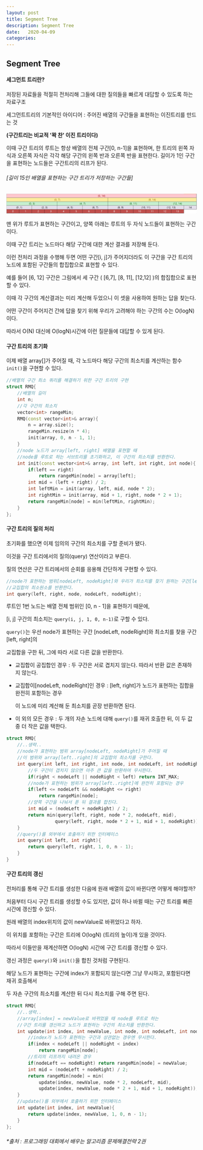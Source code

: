 ```yaml
---
layout: post
title: Segment Tree
description: Segment Tree
date:   2020-04-09
categories:
---
```

## Segment Tree

#### 세그먼트 트리란?

저장된 자료들을 적절히 전처리해 그들에 대한 질의들을 빠르게 대답할 수 있도록 하는 자료구조

세그먼트트리의 기본적인 아이디어 : 주어진 배열의 구간들을 표현하는 이진트리를 만드는 것

**(구간트리는 비교적 '꽉 찬' 이진 트리이다)**

이때 구간 트리의 루트는 항상 배열의 전체 구간[0, n-1]을 표현하며, 한 트리의 왼쪽 자식과 오른쪽 자식은 각각 해당 구간의 왼쪽 반과 오른쪽 반을 표현한다. 길이가 1인 구간을 표현하는 노드들은 구간트리의 리프가 된다.



###### [길이 15인 배열을 표현하는 구간 트리가 저장하는 구간들]

![segment tree](/segmenttree.png)



맨 위가 루트가 표현하는 구간이고, 양쪽 아래는 루트의 두 자식 노드들이 표현하는 구간이다.

이때 구간 트리는 노드마다 해당 구간에 대한 계산 결과를 저장해 둔다.

이런 전처리 과정을 수행해 두면 어떤 구간[i, j]가 주어지더라도 이 구간을 구간 트리의 노드에 포함된 구간들의 합집합으로 표현할 수 있다.

예를 들어 [6, 12] 구간은 그림에서 세 구간 ( [6,7], [8, 11], [12,12] )의 합집합으로 표현할 수 있다.

이때 각 구간의 계산결과는 미리 계산해 두었으니 이 셋을 사용하여 원하는 답을 찾는다.

어떤 구간이 주어지건 간에 답을 찾기 위해 우리가 고려해야 하는 구간의 수는 O(logN) 이다.

따라서 O(N) 대신에 O(logN)시간에 이런 질문들에 대답할 수 있게 된다.



#### 구간 트리의 초기화

이제 배열 array[]가 주어질 때, 각 노드마다 해당 구간의 최소치를 계산하는 함수 `init()`을 구현할 수 있다.

```c++
//배열의 구간 최소 쿼리를 해결하기 위한 구간 트리의 구현
struct RMQ{
    //배열의 길이
    int n;
    //각 구간의 최소치
    vector<int> rangeMin;
    RMQ(const vector<int>& array){
        n = array.size();
        rangeMin.resize(n * 4);
        init(array, 0, n - 1, 1);
    }
    //node 노드가 array[left, right] 배열을 표현할 때
    //node를 루트로 하는 서브트리를 초기화하고, 이 구간의 최소치를 반환한다.
    int init(const vector<int>& array, int left, int right, int node){
        if(left == right)
            return rangeMin[node] = array[left];
        int mid = (left + right) / 2;
        int leftMin = init(array, left, mid, node * 2);
        int rightMin = init(array, mid + 1, right, node * 2 + 1);
        return rangeMin[node] = min(leftMin, rightMin);
    }
};
```



#### 구간 트리의 질의 처리

초기화를 했으면 이제 임의의 구간의 최소치를 구할 준비가 됐다.

이것을 구간 트리에서의 질의(query) 연산이라고 부른다. 

질의 연산은 구간 트리에서의 순회를 응용해 간단하게 구현할 수 있다.

```c++
//node가 표현하는 범위[nodeLeft, nodeRight]와 우리가 최소치를 찾기 원하는 구간[left, right]의
//교집합의 최소원소를 반환한다.
int query(left, right, node, nodeLeft, nodeRight);
```

루트인 1번 노드는 배열 전체 범위인 [0, n - 1]을 표현하기 때문에, 

[i, j] 구간의 최소치는 `query(i, j, 1, 0, n-1)`로 구할 수 있다.

`query()`는 우선 node가 표현하는 구간 [nodeLeft, nodeRight]와 최소치를 찾을 구간 [left, right]의

교집합을 구한 뒤, 그에 따라 서로 다른 값을 반환한다.



- 교집합이 공집합인 경우 : 두 구간은 서로 겹치지 않는다. 따라서 반환 값은 존재하지 않는다.

- 교집합이[nodeLeft, nodeRight]인 경우 : [left, right]가 노드가 표현하는 집합을 완전히 포함하는 경우

  이 노드에 미리 계산해 둔 최소치를 곧장 반환하면 된다.

- 이 외의 모든 경우 : 두 개의 자손 노드에 대해 `query()`를 재귀 호출한 뒤, 이 두 값 중 더 작은 값을 택한다.





```c++
struct RMQ{
    //..생략..
    //node가 표현하는 범위 array[nodeLeft, nodeRight]가 주어질 때
    //이 범위와 array[left..right]의 교집합의 최소치를 구한다.
    int query(int left, int right, int node, int nodeLeft, int nodeRight){
        //두 구간이 겹치지 않으면 아주 큰 값을 반환하여 무시한다.
        if(right < nodeLeft || nodeRight < left) return INT_MAX;
        //node가 표현하는 범위가 array[left..right]에 완전히 포함되는 경우
        if(left <= nodeLeft && nodeRight <= right)
            return rangeMin[node];
        //양쪽 구간을 나눠서 푼 뒤 결과를 합친다.
        int mid = (nodeLeft + nodeRight) / 2;
        return min(query(left, right, node * 2, nodeLeft, mid),
                  query(left, right, node * 2 + 1, mid + 1, nodeRight));
    }
    //query()를 외부에서 호출하기 위한 인터페이스
    int query(int left, int right){
        return query(left, right, 1, 0, n - 1);
    }
}
```





#### 구간 트리의 갱신

전처리를 통해 구간 트리를 생성한 다음에 원래 배열의 값이 바뀐다면 어떻게 해야할까?

처음부터 다시 구간 트리를 생성할 수도 있지만, 값이 하나 바뀔 때는 구간 트리를 빠른 시간에 갱신할 수 있다.

원래 배열의 index위치의 값이 newValue로 바뀌었다고 하자. 

이 위치를 포함하는 구간은 트리에 O(logN) (트리의 높이)개 있을 것이다.

따라서 이들만을 재계산하면 O(logN) 시간에 구간 트리를 갱신할 수 있다.

갱신 과정은 `query()`와 `init()`을 합친 것처럼 구현된다.

해당 노드가 표현하는 구간에 index가 포함되지 않는다면 그냥 무시하고, 포함된다면 재귀 호출해서

두 자손 구간의 최소치를 계산한 뒤 다시 최소치를 구해 주면 된다.

```c++
struct RMQ{
	//..생략..
    //array[index] = newValue로 바뀌었을 때 node를 루트로 하는
    //구간 트리를 갱신하고 노드가 표현하는 구간의 최소치를 반환한다.
    int update(int index, int newValue, int node, int nodeLeft, int nodeRight){
        //index가 노드가 표현하는 구간과 상관없는 경우엔 무시한다.
        if(index < nodeLeft || nodeRight < index)
            return rangeMin[node];
        //트리의 리프까지 내려온 경우
        if(nodeLeft == nodeRight) return rangeMin[node] = newValue;
        int mid = (nodeLeft + nodeRight) / 2;
        return rangeMin[node] = min(
        	update(index, newValue, node * 2, nodeLeft, mid),
        	update(index, newValue, node * 2 + 1, mid + 1, nodeRight));
    }
    //update()를 외부에서 호출하기 위한 인터페이스
    int update(int index, int newValue){
        return update(index, newValue, 1, 0, n - 1);
    }
};
```





###### *출처 : 프로그래밍 대회에서 배우는 알고리즘 문제해결전략 2권

